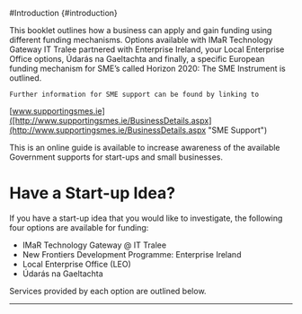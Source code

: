 #Introduction {#introduction}

This booklet outlines how a business can apply and gain funding using different funding mechanisms. Options available with IMaR Technology Gateway IT Tralee partnered with Enterprise Ireland, your Local Enterprise Office options, Údarás na Gaeltachta and finally, a specific European funding mechanism for SME’s called Horizon 2020: The SME Instrument is outlined.

```
Further information for SME support can be found by linking to
```

[www.supportingsmes.ie]([http://www.supportingsmes.ie/BusinessDetails.aspx](http://www.supportingsmes.ie/BusinessDetails.aspx "SME Support")

This is an online guide is available to increase awareness of the available Government supports for start-ups and small businesses.

# Have a Start-up Idea?

If you have a start-up idea that you would like to investigate, the following four options are available for funding:

* IMaR Technology Gateway @ IT Tralee
* New Frontiers Development Programme: Enterprise Ireland
* Local Enterprise Office \(LEO\)
* Údarás na Gaeltachta

Services provided by each option are outlined below.

---

